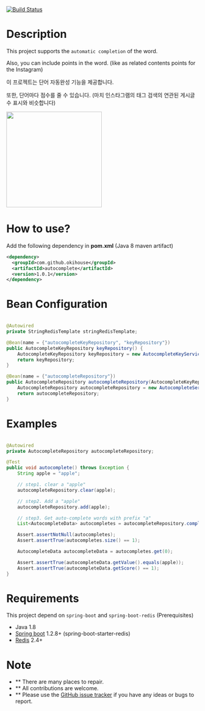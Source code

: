 [![Build Status](https://travis-ci.org/okihouse/spring-boot-redis-auto-complete.svg?branch=master)](https://travis-ci.org/okihouse/spring-boot-redis-auto-complete)

# Description
This project supports the `automatic completion` of the word.

Also, you can include points in the word. (like as related contents points for the Instagram)

이 프로젝트는 단어 자동완성 기능을 제공합니다. 

또한, 단어마다 점수를 줄 수 있습니다. (마치 인스타그램의 태그 검색의 연관된 게시글 수 표시와 비슷합니다)

<img src="https://raw.githubusercontent.com/okihouse/spring-boot-redis-auto-complete/master/autocomplete.gif" width="250">


# How to use?
Add the following dependency in __pom.xml__ (Java 8 maven artifact)
```xml
<dependency>
  <groupId>com.github.okihouse</groupId>
  <artifactId>autocomplete</artifactId>
  <version>1.0.1</version>
</dependency>
```

# Bean Configuration

```java

@Autowired
private StringRedisTemplate stringRedisTemplate;

@Bean(name = {"autocompleteKeyRepository", "keyRepository"})
public AutocompleteKeyRepository keyRepository() {
	AutocompleteKeyRepository keyRepository = new AutocompleteKeyServiceImpl(stringRedisTemplate);
	return keyRepository;
}

@Bean(name = {"autocompleteRepository"})
public AutocompleteRepository autocompleteRepository(AutocompleteKeyRepository autocompleteKeyRepository) {
	AutocompleteRepository autocompleteRepository = new AutocompleteServiceImpl(stringRedisTemplate, autocompleteKeyRepository);
	return autocompleteRepository;
}

```

# Examples

```java

@Autowired
private AutocompleteRepository autocompleteRepository;

@Test
public void autocomplete() throws Exception {
	String apple = "apple";

	// step1. clear a "apple"
	autocompleteRepository.clear(apple);

	// step2. Add a "apple"
	autocompleteRepository.add(apple);

	// step3. Get auto-complete words with prefix "a"
	List<AutocompleteData> autocompletes = autocompleteRepository.complete("a");

	Assert.assertNotNull(autocompletes);
	Assert.assertTrue(autocompletes.size() == 1);

	AutocompleteData autocompleteData = autocompletes.get(0);

	Assert.assertTrue(autocompleteData.getValue().equals(apple));
	Assert.assertTrue(autocompleteData.getScore() == 1);
}

```

# Requirements
This project depend on `spring-boot` and `spring-boot-redis` (Prerequisites)

* Java 1.8
* [Spring boot](http://projects.spring.io/spring-boot/) 1.2.8+ (spring-boot-starter-redis)
* [Redis](http://redis.io/) 2.4+

# Note
* ** There are many places to repair. 
* ** All contributions are welcome.
* ** Please use the [GitHub issue tracker](https://github.com/okihouse/spring-boot-redis-auto-complete/issues) if you have any ideas or bugs to report.


